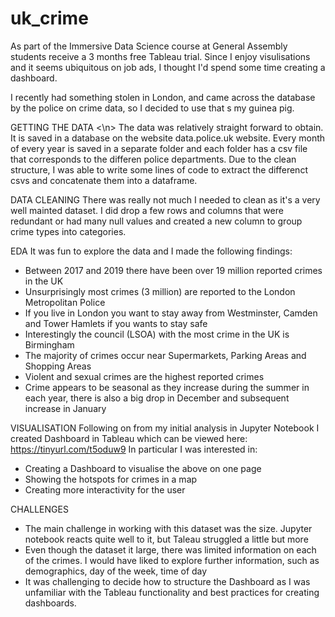 # uk_crime

As part of the Immersive Data Science course at General Assembly students receive a 3 months free Tableau trial. Since I enjoy visulisations and it seems ubiquitous on job ads, I thought I'd spend some time creating a dashboard.

I recently had something stolen in London, and came across the database by the police on crime data, so I decided to use that s my guinea pig.

GETTING THE DATA <\n>
The data was relatively straight forward to obtain. It is saved in a database on the website data.police.uk website. Every month of every year is saved in a separate folder and each folder has a csv file that corresponds to the differen police departments. Due to the clean structure, I was able to write some lines of code to extract the differenct csvs and concatenate them into a dataframe.

DATA CLEANING
There was really not much I needed to clean as it's a very well mainted dataset. I did drop a few rows and columns that were redundant or had many null values and created a new column to group crime types into categories.

EDA
It was fun to explore the data and I made the following findings:
- Between 2017 and 2019 there have been over 19 million reported crimes in the UK
- Unsurprisingly most crimes (3 million) are reported to the London Metropolitan Police
- If you live in London you want to stay away from Westminster, Camden and Tower Hamlets if you wants to stay safe
- Interestingly the council (LSOA) with the most crime in the UK is Birmingham
- The majority of crimes occur near Supermarkets, Parking Areas and Shopping Areas
- Violent and sexual crimes are the highest reported crimes
- Crime appears to be seasonal as they increase during the summer in each year, there is also a big drop in December and subsequent increase in January

VISUALISATION
Following on from my initial analysis in Jupyter Notebook I created Dashboard in Tableau which can be viewed here: https://tinyurl.com/t5oduw9
In particular I was interested in:
- Creating a Dashboard to visualise the above on one page
- Showing the hotspots for crimes in a map
- Creating more interactivity for the user

CHALLENGES
- The main challenge in working with this dataset was the size. Jupyter notebook reacts quite well to it, but Taleau struggled a little but more
- Even though the dataset it large, there was limited information on each of the crimes. I would have liked to explore further information, such as demographics, day of the week, time of day
- It was challenging to decide how to structure the Dashboard as I was unfamiliar with the Tableau functionality and best practices for creating dashboards.
